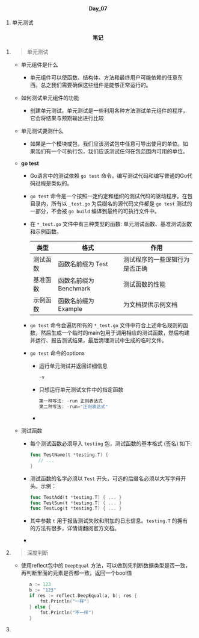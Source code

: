 #### <center>Day_07</center>

1. 单元测试

#### <center>笔记</center>
1. > 单元测试
    - 单元组件是什么
      
      - 单元组件可以使函数、结构体、方法和最终用户可能依赖的任意东西。总之我们需要确保这些组件是能够正常运行的。
      
    - 如何测试单元组件的功能
      
      - 创建单元测试。单元测试是一些利用各种方法测试单元组件的程序，它会将结果与预期输出进行比较
      
    - 单元测试要测什么
      
      - 如果是一个模块或包，我们应该测试包中任意可导出使用的单位。如果我们有一个可执行包，我们应该测试任何在包范围内可用的单位。
      
    - **go test**
      - Go语言中的测试依赖 `go test` 命令。编写测试代码和编写普通的Go代码过程是类似的。
      
      - `go test` 命令是一个按照一定约定和组织的测试代码的驱动程序。在包目录内，所有以 `_test.go` 为后缀名的源代码文件都是 `go test` 测试的一部分，不会被 `go build` 编译到最终的可执行文件中。
      
      - 在 `*_test.go` 文件中有三种类型的函数: 单元测试函数、基准测试函数和示例函数。
      
        | 类型     | 格式                   | 作用                           |
        | -------- | ---------------------- | ------------------------------ |
        | 测试函数 | 函数名前缀为 Test      | 测试程序的一些逻辑行为是否正确 |
        | 基准函数 | 函数名前缀为 Benchmark | 测试函数的性能                 |
        | 示例函数 | 函数名前缀为 Example   | 为文档提供示例文档             |
      
      - `go test` 命令会遍历所有的 `*_test.go` 文件中符合上述命名规则的函数，然后生成一个临时的main包用于调用相应的测试函数，然后构建并运行、报告测试结果，最后清理测试中生成的临时文件。
      
      - `go test` 命令的options
      
        - 运行单元测试并返回详细信息
      
          ```go
          -v
          ```
      
        - 只想运行单元测试文件中的指定函数
      
          ```go
          第一种写法: -run 正则表达式
          第二种写法: -run="正则表达式"
          ```
      
        - 
      
   - 测试函数
   
     - 每个测试函数必须导入 `testing` 包，测试函数的基本格式 (签名) 如下:
   
       ```go
       func TestName(t *testing.T) {
       	  // ...
       }
       ```
   
     - 测试函数的名字必须以 `Test` 开头，可选的后缀名必须以大写字母开头。示例：
   
       ```go
       func TestAdd(t *testing.T) { ... }
       func TestSum(t *testing.T) { ... }
       func TestLog(t *testing.T) { ... } 
       ```
   
     - 其中参数 `t` 用于报告测试失败和附加的日志信息。`testing.T` 的拥有的方法有很多，详情请翻阅官方文档。
   
     - 
2. > 深度判断

   - 使用reflect包中的 `DeepEqual` 方法，可以做到先判断数据类型是否一致，再判断里面的元素是否都一致，返回一个bool值

     ```go
     	a := 123
     	b := "123"
     	if res := reflect.DeepEqual(a, b); res {
     		fmt.Println("一样")
     	} else {
     		fmt.Println("不一样")
     	}
     ```

3. 